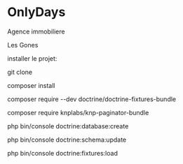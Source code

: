 # OnlyDays
Agence immobiliere

Les Gones

installer le projet:

git clone

composer install

composer require --dev doctrine/doctrine-fixtures-bundle

composer require knplabs/knp-paginator-bundle

php bin/console doctrine:database:create

php bin/console doctrine:schema:update 

php bin/console doctrine:fixtures:load



